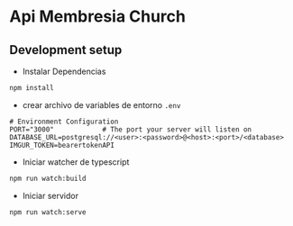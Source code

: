 # Api Membresia Church

## Development setup

* Instalar Dependencias

```sh
npm install
```

* crear archivo de variables de entorno `.env`

```
# Environment Configuration
PORT="3000"            # The port your server will listen on
DATABASE_URL=postgresql://<user>:<password>@<host>:<port>/<database>
IMGUR_TOKEN=bearertokenAPI
```

* Iniciar watcher de typescript

```sh
npm run watch:build
```

* Iniciar servidor

```sh
npm run watch:serve
```